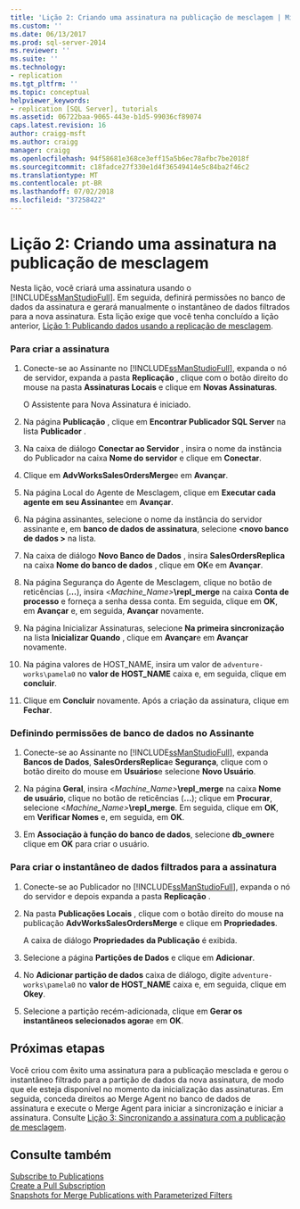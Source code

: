 ```yaml
---
title: 'Lição 2: Criando uma assinatura na publicação de mesclagem | Microsoft Docs'
ms.custom: ''
ms.date: 06/13/2017
ms.prod: sql-server-2014
ms.reviewer: ''
ms.suite: ''
ms.technology:
- replication
ms.tgt_pltfrm: ''
ms.topic: conceptual
helpviewer_keywords:
- replication [SQL Server], tutorials
ms.assetid: 06722baa-9065-443e-b1d5-99036cf89074
caps.latest.revision: 16
author: craigg-msft
ms.author: craigg
manager: craigg
ms.openlocfilehash: 94f58681e368ce3eff15a5b6ec78afbc7be2018f
ms.sourcegitcommit: c18fadce27f330e1d4f36549414e5c84ba2f46c2
ms.translationtype: MT
ms.contentlocale: pt-BR
ms.lasthandoff: 07/02/2018
ms.locfileid: "37258422"
---
```

# <a name="lesson-2-creating-a-subscription-to-the-merge-publication"></a>Lição 2: Criando uma assinatura na publicação de mesclagem
  Nesta lição, você criará uma assinatura usando o [!INCLUDE[ssManStudioFull](../../includes/ssmanstudiofull-md.md)]. Em seguida, definirá permissões no banco de dados da assinatura e gerará manualmente o instantâneo de dados filtrados para a nova assinatura. Esta lição exige que você tenha concluído a lição anterior, [Lição 1: Publicando dados usando a replicação de mesclagem](lesson-1-publishing-data-using-merge-replication.md).  
  
### <a name="to-create-the-subscription"></a>Para criar a assinatura  
  
1.  Conecte-se ao Assinante no [!INCLUDE[ssManStudioFull](../../includes/ssmanstudiofull-md.md)], expanda o nó de servidor, expanda a pasta **Replicação** , clique com o botão direito do mouse na pasta **Assinaturas Locais** e clique em **Novas Assinaturas**.  
  
     O Assistente para Nova Assinatura é iniciado.  
  
2.  Na página **Publicação** , clique em **Encontrar Publicador SQL Server** na lista **Publicador** .  
  
3.  Na caixa de diálogo **Conectar ao Servidor** , insira o nome da instância do Publicador na caixa **Nome do servidor** e clique em **Conectar**.  
  
4.  Clique em **AdvWorksSalesOrdersMerge**e em **Avançar**.  
  
5.  Na página Local do Agente de Mesclagem, clique em **Executar cada agente em seu Assinante**e em **Avançar**.  
  
6.  Na página assinantes, selecione o nome da instância do servidor assinante e, em **banco de dados de assinatura**, selecione  **\<novo banco de dados >** na lista.  
  
7.  Na caixa de diálogo **Novo Banco de Dados** , insira **SalesOrdersReplica** na caixa **Nome do banco de dados** , clique em **OK**e em **Avançar**.  
  
8.  Na página Segurança do Agente de Mesclagem, clique no botão de reticências (**…**), insira \<*Machine_Name>***\repl_merge** na caixa **Conta de processo** e forneça a senha dessa conta. Em seguida, clique em **OK**, em **Avançar** e, em seguida, **Avançar** novamente.  
  
9. Na página Inicializar Assinaturas, selecione **Na primeira sincronização** na lista **Inicializar Quando** , clique em **Avançar**e em **Avançar** novamente.  
  
10. Na página valores de HOST_NAME, insira um valor de `adventure-works\pamela0` no **valor de HOST_NAME** caixa e, em seguida, clique em **concluir**.  
  
11. Clique em **Concluir** novamente. Após a criação da assinatura, clique em **Fechar**.  
  
### <a name="setting-database-permissions-at-the-subscriber"></a>Definindo permissões de banco de dados no Assinante  
  
1.  Conecte-se ao Assinante no [!INCLUDE[ssManStudioFull](../../includes/ssmanstudiofull-md.md)], expanda **Bancos de Dados**, **SalesOrdersReplica**e **Segurança**, clique com o botão direito do mouse em **Usuários**e selecione **Novo Usuário**.  
  
2.  Na página **Geral**, insira \<*Machine_Name>***\repl_merge** na caixa **Nome de usuário**, clique no botão de reticências (**…**); clique em **Procurar**, selecione \<*Machine_Name>***\repl_merge**. Em seguida, clique em **OK**, em **Verificar Nomes** e, em seguida, em **OK**.  
  
3.  Em **Associação à função do banco de dados**, selecione **db_owner**e clique em **OK** para criar o usuário.  
  
### <a name="to-create-the-filtered-data-snapshot-for-the-subscription"></a>Para criar o instantâneo de dados filtrados para a assinatura  
  
1.  Conecte-se ao Publicador no [!INCLUDE[ssManStudioFull](../../includes/ssmanstudiofull-md.md)], expanda o nó do servidor e depois expanda a pasta **Replicação** .  
  
2.  Na pasta **Publicações Locais** , clique com o botão direito do mouse na publicação **AdvWorksSalesOrdersMerge** e clique em **Propriedades**.  
  
     A caixa de diálogo **Propriedades da Publicação** é exibida.  
  
3.  Selecione a página **Partições de Dados** e clique em **Adicionar**.  
  
4.  No **Adicionar partição de dados** caixa de diálogo, digite `adventure-works\pamela0` no **valor de HOST_NAME** caixa e, em seguida, clique em **Okey**.  
  
5.  Selecione a partição recém-adicionada, clique em **Gerar os instantâneos selecionados agora**e em **OK**.  
  
## <a name="next-steps"></a>Próximas etapas  
 Você criou com êxito uma assinatura para a publicação mesclada e gerou o instantâneo filtrado para a partição de dados da nova assinatura, de modo que ele esteja disponível no momento da inicialização das assinaturas. Em seguida, conceda direitos ao Merge Agent no banco de dados de assinatura e execute o Merge Agent para iniciar a sincronização e iniciar a assinatura. Consulte [Lição 3: Sincronizando a assinatura com a publicação de mesclagem](lesson-3-synchronizing-the-subscription-to-the-merge-publication.md).  
  
## <a name="see-also"></a>Consulte também  
 [Subscribe to Publications](subscribe-to-publications.md)   
 [Create a Pull Subscription](create-a-pull-subscription.md)   
 [Snapshots for Merge Publications with Parameterized Filters](snapshots-for-merge-publications-with-parameterized-filters.md)  
  
  
